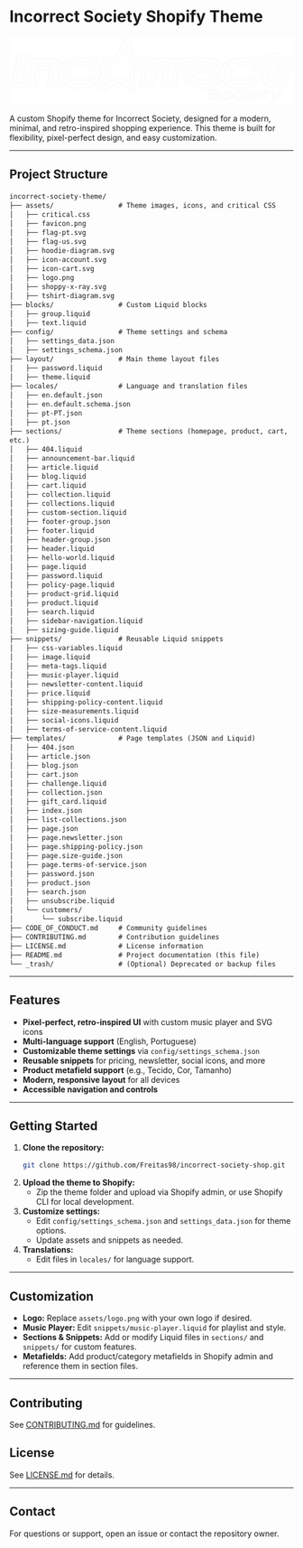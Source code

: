 # Incorrect Society Shopify Theme

![Shop Logo](assets/logo.png)

A custom Shopify theme for Incorrect Society, designed for a modern, minimal, and retro-inspired shopping experience. This theme is built for flexibility, pixel-perfect design, and easy customization.

---

## Project Structure

```
incorrect-society-theme/
├── assets/                # Theme images, icons, and critical CSS
│   ├── critical.css
│   ├── favicon.png
│   ├── flag-pt.svg
│   ├── flag-us.svg
│   ├── hoodie-diagram.svg
│   ├── icon-account.svg
│   ├── icon-cart.svg
│   ├── logo.png
│   ├── shoppy-x-ray.svg
│   ├── tshirt-diagram.svg
├── blocks/                # Custom Liquid blocks
│   ├── group.liquid
│   ├── text.liquid
├── config/                # Theme settings and schema
│   ├── settings_data.json
│   ├── settings_schema.json
├── layout/                # Main theme layout files
│   ├── password.liquid
│   ├── theme.liquid
├── locales/               # Language and translation files
│   ├── en.default.json
│   ├── en.default.schema.json
│   ├── pt-PT.json
│   ├── pt.json
├── sections/              # Theme sections (homepage, product, cart, etc.)
│   ├── 404.liquid
│   ├── announcement-bar.liquid
│   ├── article.liquid
│   ├── blog.liquid
│   ├── cart.liquid
│   ├── collection.liquid
│   ├── collections.liquid
│   ├── custom-section.liquid
│   ├── footer-group.json
│   ├── footer.liquid
│   ├── header-group.json
│   ├── header.liquid
│   ├── hello-world.liquid
│   ├── page.liquid
│   ├── password.liquid
│   ├── policy-page.liquid
│   ├── product-grid.liquid
│   ├── product.liquid
│   ├── search.liquid
│   ├── sidebar-navigation.liquid
│   ├── sizing-guide.liquid
├── snippets/              # Reusable Liquid snippets
│   ├── css-variables.liquid
│   ├── image.liquid
│   ├── meta-tags.liquid
│   ├── music-player.liquid
│   ├── newsletter-content.liquid
│   ├── price.liquid
│   ├── shipping-policy-content.liquid
│   ├── size-measurements.liquid
│   ├── social-icons.liquid
│   ├── terms-of-service-content.liquid
├── templates/             # Page templates (JSON and Liquid)
│   ├── 404.json
│   ├── article.json
│   ├── blog.json
│   ├── cart.json
│   ├── challenge.liquid
│   ├── collection.json
│   ├── gift_card.liquid
│   ├── index.json
│   ├── list-collections.json
│   ├── page.json
│   ├── page.newsletter.json
│   ├── page.shipping-policy.json
│   ├── page.size-guide.json
│   ├── page.terms-of-service.json
│   ├── password.json
│   ├── product.json
│   ├── search.json
│   ├── unsubscribe.liquid
│   └── customers/
│       └── subscribe.liquid
├── CODE_OF_CONDUCT.md     # Community guidelines
├── CONTRIBUTING.md        # Contribution guidelines
├── LICENSE.md             # License information
├── README.md              # Project documentation (this file)
└── _trash/                # (Optional) Deprecated or backup files
```

---

## Features

- **Pixel-perfect, retro-inspired UI** with custom music player and SVG icons
- **Multi-language support** (English, Portuguese)
- **Customizable theme settings** via `config/settings_schema.json`
- **Reusable snippets** for pricing, newsletter, social icons, and more
- **Product metafield support** (e.g., Tecido, Cor, Tamanho)
- **Modern, responsive layout** for all devices
- **Accessible navigation and controls**

---

## Getting Started

1. **Clone the repository:**
   ```sh
   git clone https://github.com/Freitas98/incorrect-society-shop.git
   ```
2. **Upload the theme to Shopify:**
   - Zip the theme folder and upload via Shopify admin, or use Shopify CLI for local development.
3. **Customize settings:**
   - Edit `config/settings_schema.json` and `settings_data.json` for theme options.
   - Update assets and snippets as needed.
4. **Translations:**
   - Edit files in `locales/` for language support.

---

## Customization

- **Logo:** Replace `assets/logo.png` with your own logo if desired.
- **Music Player:** Edit `snippets/music-player.liquid` for playlist and style.
- **Sections & Snippets:** Add or modify Liquid files in `sections/` and `snippets/` for custom features.
- **Metafields:** Add product/category metafields in Shopify admin and reference them in section files.

---

## Contributing

See [CONTRIBUTING.md](CONTRIBUTING.md) for guidelines.

## License

See [LICENSE.md](LICENSE.md) for details.

---

## Contact

For questions or support, open an issue or contact the repository owner.

